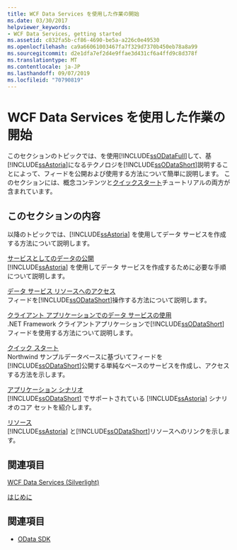 ```yaml
---
title: WCF Data Services を使用した作業の開始
ms.date: 03/30/2017
helpviewer_keywords:
- WCF Data Services, getting started
ms.assetid: c832fa5b-cf86-4690-be5a-a226c0e49530
ms.openlocfilehash: ca9a66061003467fa7f329d7370b450eb78a8a99
ms.sourcegitcommit: d2e1dfa7ef2d4e9ffae3d431cf6a4ffd9c8d378f
ms.translationtype: MT
ms.contentlocale: ja-JP
ms.lasthandoff: 09/07/2019
ms.locfileid: "70790819"
---
```

# <a name="getting-started-with-wcf-data-services"></a>WCF Data Services を使用した作業の開始
このセクションのトピックでは、を使用[!INCLUDE[ssODataFull](../../../../includes/ssodatafull-md.md)]して、基[!INCLUDE[ssAstoria](../../../../includes/ssastoria-md.md)]になるテクノロジを[!INCLUDE[ssODataShort](../../../../includes/ssodatashort-md.md)]説明することによって、フィードを公開および使用する方法について簡単に説明します。 このセクションには、概念コンテンツと[クイックスタート](quickstart-wcf-data-services.md)チュートリアルの両方が含まれています。  
  
## <a name="in-this-section"></a>このセクションの内容  
 以降のトピックでは、[!INCLUDE[ssAstoria](../../../../includes/ssastoria-md.md)] を使用してデータ サービスを作成する方法について説明します。  
  
 [サービスとしてのデータの公開](exposing-your-data-as-a-service-wcf-data-services.md)  
 [!INCLUDE[ssAstoria](../../../../includes/ssastoria-md.md)] を使用してデータ サービスを作成するために必要な手順について説明します。  
  
 [データ サービス リソースへのアクセス](accessing-data-service-resources-wcf-data-services.md)  
 フィードを[!INCLUDE[ssODataShort](../../../../includes/ssodatashort-md.md)]操作する方法について説明します。  
  
 [クライアント アプリケーションでのデータ サービスの使用](using-a-data-service-in-a-client-application-wcf-data-services.md)  
 .NET Framework クライアントアプリケーションで[!INCLUDE[ssODataShort](../../../../includes/ssodatashort-md.md)]フィードを使用する方法について説明します。  
  
 [クイック スタート](quickstart-wcf-data-services.md)  
 Northwind サンプルデータベースに基づいてフィードを[!INCLUDE[ssODataShort](../../../../includes/ssodatashort-md.md)]公開する単純なベースのサービスを作成し、アクセスする方法を示します。  
  
 [アプリケーション シナリオ](application-scenarios-wcf-data-services.md)  
 [!INCLUDE[ssODataShort](../../../../includes/ssodatashort-md.md)] でサポートされている [!INCLUDE[ssAstoria](../../../../includes/ssastoria-md.md)] シナリオのコア セットを紹介します。  
  
 [リソース](wcf-data-services-resources.md)  
 [!INCLUDE[ssAstoria](../../../../includes/ssastoria-md.md)] と[!INCLUDE[ssODataShort](../../../../includes/ssodatashort-md.md)]リソースへのリンクを示します。  
  
## <a name="related-sections"></a>関連項目  
 [WCF Data Services (Silverlight)](https://go.microsoft.com/fwlink/?LinkID=143149)  
  
 [はじめに](../adonet/ef/getting-started.md)  
  
## <a name="see-also"></a>関連項目

- [OData SDK](https://go.microsoft.com/fwlink/?LinkID=185248)
